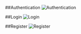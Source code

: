 ##Authentication
![Authentication](https://github.com/AqbilFaza/Pemrograman_Mobile/assets/135787343/4d924468-f2e8-4173-9657-4af7c7b84a2b)

##Login
![Login](https://github.com/AqbilFaza/Pemrograman_Mobile/assets/135787343/5816e57c-f9f3-47f4-aa0f-b56e72d6de9b)

##Register
![Register](https://github.com/AqbilFaza/Pemrograman_Mobile/assets/135787343/91bd95c4-6682-4eee-a204-53e672125658)
